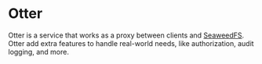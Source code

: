 # Otter
Otter is a service that works as a proxy between clients and [SeaweedFS](https://github.com/seaweedfs/seaweedfs). Otter add extra features to handle real-world needs, like authorization, audit logging, and more.
